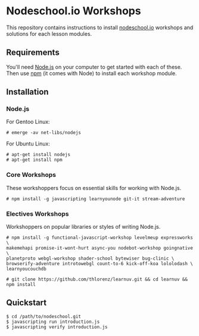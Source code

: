 Nodeschool.io Workshops
=======================

This repository contains instructions to install [nodeschool.io](http://nodeschool.io/) workshops and solutions for each lesson modules.

Requirements
------------

You'll need [Node.js](http://nodejs.org/) on your computer to get started with each of these. Then use [npm](http://npmjs.org/) (it comes with Node) to install each workshop module.

Installation
------------

### Node.js

For Gentoo Linux:

    # emerge -av net-libs/nodejs

For Ubuntu Linux:

    # apt-get install nodejs
    # apt-get install npm

### Core Workshops

These workshoppers focus on essential skills for working with Node.js.

    # npm install -g javascripting learnyounode git-it stream-adventure

### Electives Workshops

Workshoppers on popular libraries or styles of writing Node.js.

    # npm install -g functional-javascript-workshop levelmeup expressworks \
    makemehapi promise-it-wont-hurt async-you nodebot-workshop goingnative \
    planetproto webgl-workshop shader-school bytewiser bug-clinic \
    browserify-adventure introtowebgl count-to-6 kick-off-koa lololodash \
    learnyoucouchdb

    # git clone https://github.com/thlorenz/learnuv.git && cd learnuv && npm install

Quickstart
----------

    $ cd /path/to/nodeschool.git
    $ javascripting run introduction.js
    $ javascripting verify introduction.js